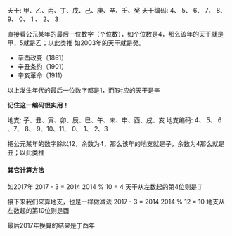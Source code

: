 
天干: 甲、乙、丙、丁、戊、己、庚、辛、壬、癸
天干编码: 4、 5、 6、 7、 8、 9、 0、 1 、 2、 3

直接看公元某年的最后一位数字（个位数），如个位数是4，那么该年的天干就是甲，5就是乙；以此类推
如2003年的天干就是癸。

- 辛酉政变（1861）
- 辛丑条约（1901）
- 辛亥革命（1911）

以上发生年代的最后一位数字都是1，而1对应的天干是辛

**记住这一编码很实用！**

地支: 子、丑、寅、卯、辰、巳、午、未、申、酉、戌、亥
地支编码: 4、 5、 6 、7、 8、 9、10、11、 0、 1、 2、3

把公元某年的数字除以12，余数为4，那么该年的地支就是子，余数为4那么就是丑；以此类推

#### 其它计算方法

如2017年
2017 - 3 = 2014
2014 % 10 = 4
天干从左数起的第4位则是丁

接下来我们来算地支，也是一样做减法
2017 - 3 = 2014
2014 % 12 = 10
地支从左数起的第10位则是酉

最后2017年换算的结果是丁酉年


